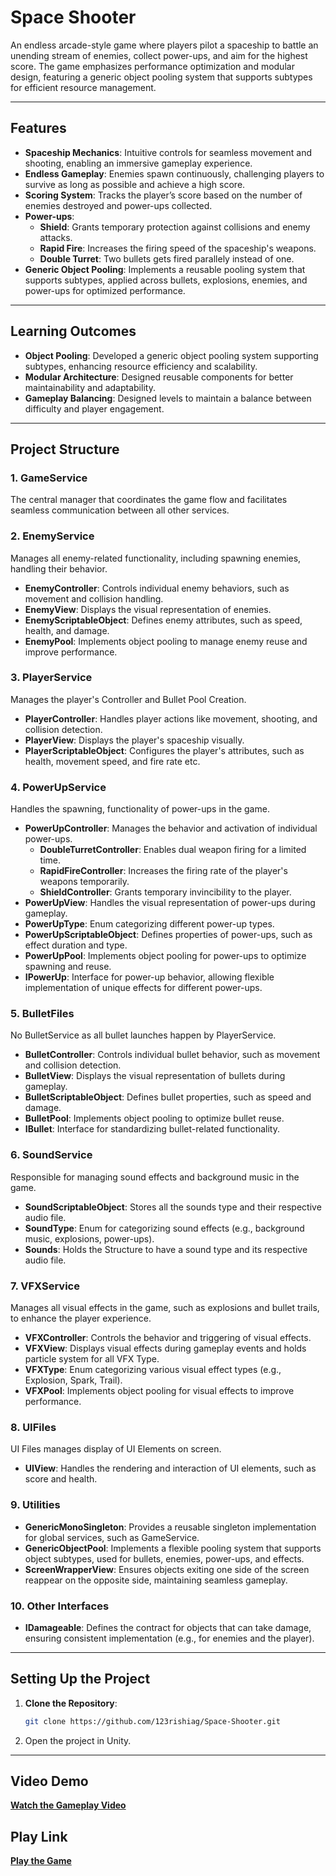 # Space Shooter

An endless arcade-style game where players pilot a spaceship to battle an unending stream of enemies, collect power-ups, and aim for the highest score. The game emphasizes performance optimization and modular design, featuring a generic object pooling system that supports subtypes for efficient resource management.

---

## Features

- **Spaceship Mechanics**: Intuitive controls for seamless movement and shooting, enabling an immersive gameplay experience.
- **Endless Gameplay**: Enemies spawn continuously, challenging players to survive as long as possible and achieve a high score.
- **Scoring System**: Tracks the player’s score based on the number of enemies destroyed and power-ups collected.
- **Power-ups**:
  - **Shield**: Grants temporary protection against collisions and enemy attacks.
  - **Rapid Fire**: Increases the firing speed of the spaceship's weapons.
  - **Double Turret**: Two bullets gets fired parallely instead of one.
- **Generic Object Pooling**: Implements a reusable pooling system that supports subtypes, applied across bullets, explosions, enemies, and power-ups for optimized performance.

---

## __Learning Outcomes__

- **Object Pooling**: Developed a generic object pooling system supporting subtypes, enhancing resource efficiency and scalability.
- **Modular Architecture**: Designed reusable components for better maintainability and adaptability.
- **Gameplay Balancing**: Designed levels to maintain a balance between difficulty and player engagement.

---

## __Project Structure__

### **1. GameService**
The central manager that coordinates the game flow and facilitates seamless communication between all other services.


### **2. EnemyService**
Manages all enemy-related functionality, including spawning enemies, handling their behavior.
- **EnemyController**: Controls individual enemy behaviors, such as movement and collision handling.
- **EnemyView**: Displays the visual representation of enemies.
- **EnemyScriptableObject**: Defines enemy attributes, such as speed, health, and damage.
- **EnemyPool**: Implements object pooling to manage enemy reuse and improve performance.


### **3. PlayerService**
Manages the player's Controller and Bullet Pool Creation.
- **PlayerController**: Handles player actions like movement, shooting, and collision detection.
- **PlayerView**: Displays the player's spaceship visually.
- **PlayerScriptableObject**: Configures the player's attributes, such as health, movement speed, and fire rate etc.


### **4. PowerUpService**
Handles the spawning, functionality of power-ups in the game.
- **PowerUpController**: Manages the behavior and activation of individual power-ups.
  - **DoubleTurretController**: Enables dual weapon firing for a limited time.
  - **RapidFireController**: Increases the firing rate of the player's weapons temporarily.
  - **ShieldController**: Grants temporary invincibility to the player.
- **PowerUpView**: Handles the visual representation of power-ups during gameplay.
- **PowerUpType**: Enum categorizing different power-up types.
- **PowerUpScriptableObject**: Defines properties of power-ups, such as effect duration and type.
- **PowerUpPool**: Implements object pooling for power-ups to optimize spawning and reuse.
- **IPowerUp**: Interface for power-up behavior, allowing flexible implementation of unique effects for different power-ups.


### **5. BulletFiles**
No BulletService as all bullet launches happen by PlayerService.
- **BulletController**: Controls individual bullet behavior, such as movement and collision detection.
- **BulletView**: Displays the visual representation of bullets during gameplay.
- **BulletScriptableObject**: Defines bullet properties, such as speed and damage.
- **BulletPool**: Implements object pooling to optimize bullet reuse.
- **IBullet**: Interface for standardizing bullet-related functionality.


### **6. SoundService**
Responsible for managing sound effects and background music in the game.
- **SoundScriptableObject**: Stores all the sounds type and their respective audio file.
- **SoundType**: Enum for categorizing sound effects (e.g., background music, explosions, power-ups).
- **Sounds**: Holds the Structure to have a sound type and its respective audio file.


### **7. VFXService**
Manages all visual effects in the game, such as explosions and bullet trails, to enhance the player experience.
- **VFXController**: Controls the behavior and triggering of visual effects.
- **VFXView**: Displays visual effects during gameplay events and holds particle system for all VFX Type.
- **VFXType**: Enum categorizing various visual effect types (e.g., Explosion, Spark, Trail).
- **VFXPool**: Implements object pooling for visual effects to improve performance.


### **8. UIFiles**
UI Files manages display of UI Elements on screen.
- **UIView**: Handles the rendering and interaction of UI elements, such as score and health.


### **9. Utilities**
- **GenericMonoSingleton**: Provides a reusable singleton implementation for global services, such as GameService.
- **GenericObjectPool**: Implements a flexible pooling system that supports object subtypes, used for bullets, enemies, power-ups, and effects.
- **ScreenWrapperView**: Ensures objects exiting one side of the screen reappear on the opposite side, maintaining seamless gameplay.


### **10. Other Interfaces**

- **IDamageable**: Defines the contract for objects that can take damage, ensuring consistent implementation (e.g., for enemies and the player).

---

## __Setting Up the Project__

1. **Clone the Repository**:
   ```bash
   git clone https://github.com/123rishiag/Space-Shooter.git
   ```
2. Open the project in Unity.

---

## __Video Demo__

[__Watch the Gameplay Video__](https://www.loom.com/share/27b550f09f634da7b98f62cb72a99d4a?sid=9899da8c-9484-452c-8fd3-1889449c164b)

## __Play Link__

[__Play the Game__](https://outscal.com/narishabhgarg/game/play-space-shooter-2-game)